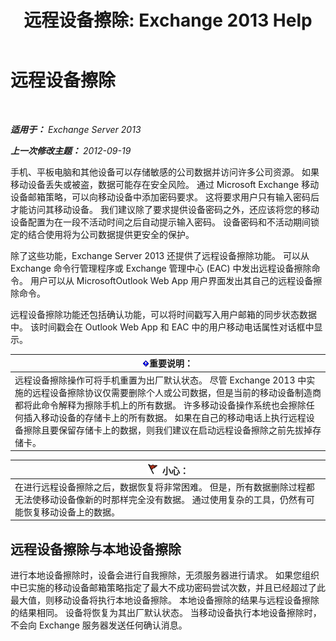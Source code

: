 ﻿---
title: '远程设备擦除: Exchange 2013 Help'
TOCTitle: 远程设备擦除
ms:assetid: cd615210-cd8a-48de-b3e3-8f9ec39ca380
ms:mtpsurl: https://technet.microsoft.com/zh-cn/library/Bb124591(v=EXCHG.150)
ms:contentKeyID: 50491707
ms.date: 01/11/2018
mtps_version: v=EXCHG.150
ms.translationtype: HT
---

# 远程设备擦除

 

_**适用于：** Exchange Server 2013_

_**上一次修改主题：** 2012-09-19_

手机、平板电脑和其他设备可以存储敏感的公司数据并访问许多公司资源。 如果移动设备丢失或被盗，数据可能存在安全风险。 通过 Microsoft Exchange 移动设备邮箱策略，可以向移动设备中添加密码要求。 这将要求用户只有输入密码后才能访问其移动设备。 我们建议除了要求提供设备密码之外，还应该将您的移动设备配置为在一段不活动时间之后自动提示输入密码。 设备密码和不活动期间锁定的结合使用将为公司数据提供更安全的保护。

除了这些功能，Exchange Server 2013 还提供了远程设备擦除功能。 可以从 Exchange 命令行管理程序或 Exchange 管理中心 (EAC) 中发出远程设备擦除命令。 用户可以从 MicrosoftOutlook Web App 用户界面发出其自己的远程设备擦除命令。

远程设备擦除功能还包括确认功能，可以将时间戳写入用户邮箱的同步状态数据中。 该时间戳会在 Outlook Web App 和 EAC 中的用户移动电话属性对话框中显示。

<table>
<thead>
<tr class="header">
<th><img src="images/Bb124558.important(EXCHG.150).gif" title="重要说明" alt="重要说明" />重要说明：</th>
</tr>
</thead>
<tbody>
<tr class="odd">
<td>远程设备擦除操作可将手机重置为出厂默认状态。 尽管 Exchange 2013 中实施的远程设备擦除协议仅需要删除个人或公司数据，但是当前的移动设备制造商都将此命令解释为擦除手机上的所有数据。 许多移动设备操作系统也会擦除任何插入移动设备的存储卡上的所有数据。 如果在自己的移动电话上执行远程设备擦除且要保留存储卡上的数据，则我们建议在启动远程设备擦除之前先拔掉存储卡。</td>
</tr>
</tbody>
</table>


<table>
<thead>
<tr class="header">
<th><img src="images/Dd876845.Caution(EXCHG.150).gif" title="小心" alt="小心" />小心：</th>
</tr>
</thead>
<tbody>
<tr class="odd">
<td>在进行远程设备擦除之后，数据恢复将非常困难。 但是，所有数据删除过程都无法使移动设备像新的时那样完全没有数据。 通过使用复杂的工具，仍然有可能恢复移动设备上的数据。</td>
</tr>
</tbody>
</table>


## 远程设备擦除与本地设备擦除

进行本地设备擦除时，设备会进行自我擦除，无须服务器进行请求。 如果您组织中已实施的移动设备邮箱策略指定了最大不成功密码尝试次数，并且已经超过了此最大值，则移动设备将执行本地设备擦除。 本地设备擦除的结果与远程设备擦除的结果相同。 设备将恢复为其出厂默认状态。 当移动设备执行本地设备擦除时，不会向 Exchange 服务器发送任何确认消息。

